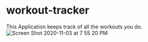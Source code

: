 # workout-tracker
This Application keeps track of all the workouts you do.
![Screen Shot 2020-11-03 at 7 55 20 PM](https://user-images.githubusercontent.com/67445858/98060158-8edaa000-1e0e-11eb-9194-4557f70555ec.png)
